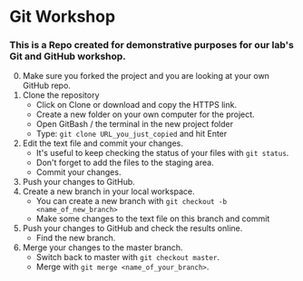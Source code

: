 # Git Workshop
### This is a Repo created for demonstrative purposes for our lab's Git and GitHub workshop.

0. Make sure you forked the project and you are looking at your own GitHub repo.
1. Clone the repository
   - Click on Clone or download and copy the HTTPS link.
   - Create a new folder on your own computer for the project.
   - Open GitBash / the terminal in the new project folder
   - Type: `git clone URL_you_just_copied` and hit Enter
2. Edit the text file and commit your changes.
   - It's useful to keep checking the status of your files with `git status`.
   - Don't forget to add the files to the staging area.
   - Commit your changes.
3. Push your changes to GitHub.
4. Create a new branch in your local workspace.
   - You can create a new branch with `git checkout -b <name_of_new_branch>`
   - Make some changes to the text file on this branch and commit
5. Push your changes to GitHub and check the results online. 
   - Find the new branch.
6. Merge your changes to the master branch.
   - Switch back to master with `git checkout master`.
   - Merge with `git merge <name_of_your_branch>`.
  
